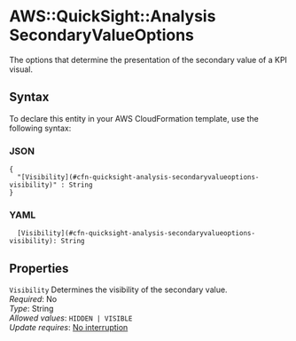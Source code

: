 # AWS::QuickSight::Analysis SecondaryValueOptions<a name="aws-properties-quicksight-analysis-secondaryvalueoptions"></a>

The options that determine the presentation of the secondary value of a KPI visual\.

## Syntax<a name="aws-properties-quicksight-analysis-secondaryvalueoptions-syntax"></a>

To declare this entity in your AWS CloudFormation template, use the following syntax:

### JSON<a name="aws-properties-quicksight-analysis-secondaryvalueoptions-syntax.json"></a>

```
{
  "[Visibility](#cfn-quicksight-analysis-secondaryvalueoptions-visibility)" : String
}
```

### YAML<a name="aws-properties-quicksight-analysis-secondaryvalueoptions-syntax.yaml"></a>

```
  [Visibility](#cfn-quicksight-analysis-secondaryvalueoptions-visibility): String
```

## Properties<a name="aws-properties-quicksight-analysis-secondaryvalueoptions-properties"></a>

`Visibility`  <a name="cfn-quicksight-analysis-secondaryvalueoptions-visibility"></a>
Determines the visibility of the secondary value\.  
*Required*: No  
*Type*: String  
*Allowed values*: `HIDDEN | VISIBLE`  
*Update requires*: [No interruption](https://docs.aws.amazon.com/AWSCloudFormation/latest/UserGuide/using-cfn-updating-stacks-update-behaviors.html#update-no-interrupt)